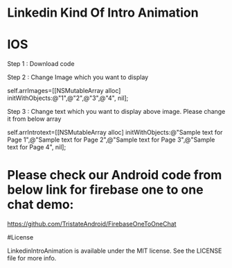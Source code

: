 # Linkedin Kind Of Intro Animation

# IOS

Step 1 : Download code 

Step 2 : Change Image  which you want to display


self.arrImages=[[NSMutableArray alloc] initWithObjects:@"1",@"2",@"3",@"4", nil];

Step 3 : Change text which you want to display above image. Please change it from below array

 self.arrIntrotext=[[NSMutableArray alloc] initWithObjects:@"Sample text for Page 1",@"Sample text for Page 2",@"Sample text for Page 3",@"Sample text for Page 4", nil];
  
# Please check our Android code from below link for firebase one to one chat demo:
https://github.com/TristateAndroid/FirebaseOneToOneChat

#License

LinkedinIntroAnimation is available under the MIT license. See the LICENSE file for more info.
    
